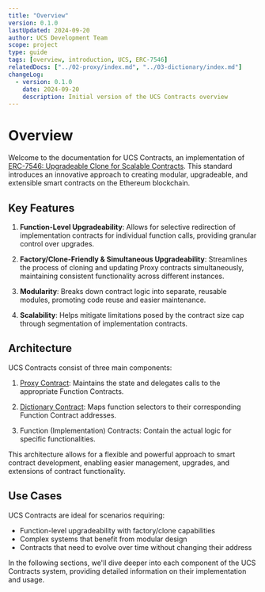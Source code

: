 ```yaml
---
title: "Overview"
version: 0.1.0
lastUpdated: 2024-09-20
author: UCS Development Team
scope: project
type: guide
tags: [overview, introduction, UCS, ERC-7546]
relatedDocs: ["../02-proxy/index.md", "../03-dictionary/index.md"]
changeLog:
  - version: 0.1.0
    date: 2024-09-20
    description: Initial version of the UCS Contracts overview
---
```


# Overview

Welcome to the documentation for UCS Contracts, an implementation of [ERC-7546: Upgradeable Clone for Scalable Contracts](https://eips.ethereum.org/EIPS/eip-7546). This standard introduces an innovative approach to creating modular, upgradeable, and extensible smart contracts on the Ethereum blockchain.

## Key Features

1. **Function-Level Upgradeability**: Allows for selective redirection of implementation contracts for individual function calls, providing granular control over upgrades.

2. **Factory/Clone-Friendly & Simultaneous Upgradeability**: Streamlines the process of cloning and updating Proxy contracts simultaneously, maintaining consistent functionality across different instances.

3. **Modularity**: Breaks down contract logic into separate, reusable modules, promoting code reuse and easier maintenance.

4. **Scalability**: Helps mitigate limitations posed by the contract size cap through segmentation of implementation contracts.

## Architecture

UCS Contracts consist of three main components:

1. [Proxy Contract](../02-proxy/index.md): Maintains the state and delegates calls to the appropriate Function Contracts.

2. [Dictionary Contract](../03-dictionary/index.md): Maps function selectors to their corresponding Function Contract addresses.

3. Function (Implementation) Contracts: Contain the actual logic for specific functionalities.

This architecture allows for a flexible and powerful approach to smart contract development, enabling easier management, upgrades, and extensions of contract functionality.

## Use Cases

UCS Contracts are ideal for scenarios requiring:

- Function-level upgradeability with factory/clone capabilities
- Complex systems that benefit from modular design
- Contracts that need to evolve over time without changing their address

In the following sections, we'll dive deeper into each component of the UCS Contracts system, providing detailed information on their implementation and usage.
